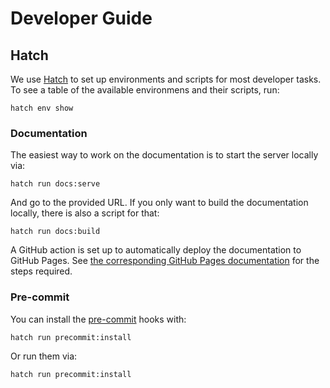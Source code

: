 # Developer Guide

## Hatch

We use [Hatch](https://hatch.pypa.io/latest) to set up environments and scripts for most developer tasks.
To see a table of the available environmens and their scripts, run:

    hatch env show

### Documentation

The easiest way to work on the documentation is to start the server locally via:

    hatch run docs:serve

And go to the provided URL.
If you only want to build the documentation locally, there is also a script for that:

    hatch run docs:build

A GitHub action is set up to automatically deploy the documentation to GitHub Pages.
See [the corresponding GitHub Pages documentation](https://docs.github.com/en/pages/getting-started-with-github-pages/configuring-a-publishing-source-for-your-github-pages-site#publishing-from-a-branch) for the steps required.

### Pre-commit

You can install the [pre-commit](https://pre-commit.com/) hooks with:

    hatch run precommit:install

Or run them via:

    hatch run precommit:install
